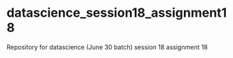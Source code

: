 # datascience_session18_assignment18
Repository for datascience (June 30 batch) session 18 assignment 18
